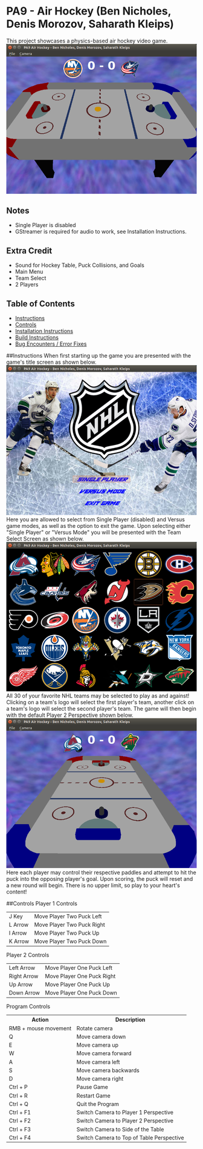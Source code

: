 # PA9 - Air Hockey (Ben Nicholes, Denis Morozov, Saharath Kleips)
This project showcases a physics-based air hockey video game.  
![](.screenshot.png "Screenshot")

## Notes
+ Single Player is disabled
+ GStreamer is required for audio to work, see Installation Instructions.

## Extra Credit
+ Sound for Hockey Table, Puck Collisions, and Goals
+ Main Menu
+ Team Select
+ 2 Players 


## Table of Contents
+ [Instructions](#instructions)
+ [Controls](#controls)
+ [Installation Instructions](install.md)  
+ [Build Instructions](build.md)  
+ [Bug Encounters / Error Fixes](bugs.md)

##Instructions
When first starting up the game you are presented with the game's title screen as shown below.  
![](.TitleScreen.png "Title Screen")  
Here you are allowed to select from Single Player (disabled) and Versus game modes, as well as the option to exit the game. Upon selecting either "Single Player" or "Versus Mode" you will be presented with the Team Select Screen as shown below.  
![](.TeamSelectScreen.png "Team Select Screen")  
All 30 of your favorite NHL teams may be selected to play as and against! Clicking on a team's logo will select the first player's team, another click on a team's logo will select the second player's team. The game will then begin with the default Player 2 Perspective shown below.  
![](.GameScreen.png "Game Screen")  
Here each player may control their respective paddles and attempt to hit the puck into the opposing player's goal. Upon scoring, the puck will reset and a new round will begin. There is no upper limit, so play to your heart's content!

##Controls
Player 1 Controls
<table>
    <tbody>
    <tr>
        <td>J Key</td>
        <td>Move Player Two Puck Left</td>
    </tr>
    <tr>
        <td>L Arrow</td>
        <td>Move Player Two Puck Right</td>
    </tr>
    <tr>
        <td>I Arrow</td>
        <td>Move Player Two Puck Up</td>
    </tr>
    <tr>
        <td>K Arrow</td>
        <td>Move Player Two Puck Down</td>
    </tr>
    </tbody>
</table>
Player 2 Controls
<table>
    <tbody>
    <tr>
        <td>Left Arrow</td>
        <td>Move Player One Puck Left</td>
    </tr>
    <tr>
        <td>Right Arrow</td>
        <td>Move Player One Puck Right</td>
    </tr>
    <tr>
        <td>Up Arrow</td>
        <td>Move Player One Puck Up</td>
    </tr>
    <tr>
        <td>Down Arrow</td>
        <td>Move Player One Puck Down</td>
    </tr>
    </tbody>
</table>
Program Controls
<table>
    <tbody>
    <tr>
        <th>Action</th>
        <th>Description</th>
    </tr>
    <tr>
        <td>RMB + mouse movement</td>
        <td>Rotate camera</td>
    </tr>
    <tr>
        <td>Q</td>
        <td>Move camera down</td>
    </tr>
    <tr>
        <td>E</td>
        <td>Move camera up</td>
    </tr>
    <tr>
        <td>W</td>
        <td>Move camera forward</td>
    </tr>
    <tr>
        <td>A</td>
        <td>Move camera left</td>
    </tr>
    <tr>
        <td>S</td>
        <td>Move camera backwards</td>
    </tr>
    <tr>
        <td>D</td>
        <td>Move camera right</td>
    </tr>
    <tr>
        <td>Ctrl + P</td>
        <td>Pause Game</td>
    </tr>
    <tr>
        <td>Ctrl + R</td>
        <td>Restart Game</td>
    </tr>
    <tr>
        <td>Ctrl + Q</td>
        <td>Quit the Program</td>
    </tr>
    <tr>
        <td>Ctrl + F1</td>
        <td>Switch Camera to Player 1 Perspective</td>
    </tr>
    <tr>
        <td>Ctrl + F2</td>
        <td>Switch Camera to Player 2 Perspective</td>
    </tr>
    <tr>
        <td>Ctrl + F3</td>
        <td>Switch Camera to Side of the Table</td>
    </tr>
    <tr>
        <td>Ctrl + F4</td>
        <td>Switch Camera to Top of Table Perspective</td>
    </tr>
    </tbody>
</table>